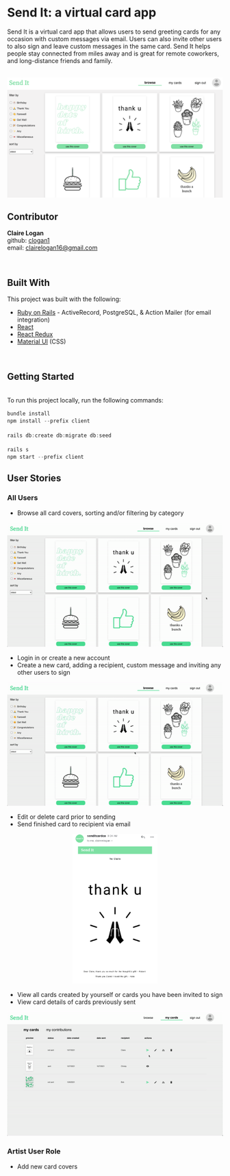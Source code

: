 # Send It: a virtual card app

Send It is a virtual card app that allows users to send greeting cards for any occasion with custom messages via email. Users can also invite other users to also sign and leave custom messages in the same card. Send It helps people stay connected from miles away and is great for remote coworkers, and long-distance friends and family.  
<br />

<p align="center"><img src="./client/src/Images/homepage.png" alt="logo" width="600px" margin="auto"></p>


## Contributor

**Claire Logan**
<br />
github: [clogan1](https://github.com/clogan1)
<br />
email: clairelogan16@gmail.com

<br />

## Built With
This project was built with the following:
- [Ruby on Rails](https://rubyonrails.org/) - ActiveRecord, PostgreSQL, & Action Mailer (for email integration)
- [React](https://reactjs.org/)
- [React Redux](https://react-redux.js.org/)
- [Material UI](https://mui.com/) (CSS)

<br />

## Getting Started
<br />
To run this project locally, run the following commands:
<br />

```javascript
bundle install
npm install --prefix client

rails db:create db:migrate db:seed

rails s
npm start --prefix client
```

## User Stories

### All Users
- Browse all card covers, sorting and/or filtering by category

<p align="center"><img src="./client/src/Images/browse.gif" alt="logo" width="600px" margin="auto"></p>

- Login in or create a new account
- Create a new card, adding a recipient, custom message and inviting any other users to sign

<p align="center"><img src="./client/src/Images/create.gif" alt="logo" width="600px" margin="auto"></p>

- Edit or delete card prior to sending
- Send finished card to recipient via email
<p align="center"><img src="./client/src/Images/email.jpg" alt="logo" width="200px" margin="auto"></p>

- View all cards created by yourself or cards you have been invited to sign
- View card details of cards previously sent

<p align="center"><img src="./client/src/Images/actions.gif" alt="logo" width="600px" margin="auto"></p>

### Artist User Role
- Add new card covers


